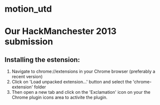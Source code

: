 motion_utd
==========

# Our HackManchester 2013 submission

## Installing the estension:
1. Navigate to chrome://extensions in your Chrome browser (preferably a recent version)
2. Click on 'Load unpacked extension...' button and select the 'chrome-extension' folder
3. Then open a new tab and click on the 'Exclamation' icon on your the Chrome plugin icons area to activite the plugin.

